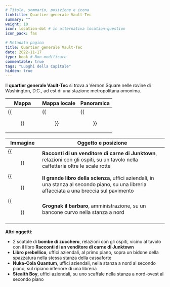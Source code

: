 ```yaml
---
# Titolo, sommario, posizione e icona
linktitle: Quartier generale Vault-Tec
summary: ""
weight: 10
icon: location-dot # in alternativa location-question
icon_pack: fas

# Metadata pagina
title: Quartier generale Vault-Tec
date: 2022-11-17
type: book # Non modificare
commentable: true
tags: "Luoghi della Capitale"
hidden: true
---
```


<div class="fo3">

Il **quartier generale Vault-Tec** si trova a Vernon Square nelle rovine di Washington, D.C., ad est di una stazione metropolitana omonima.

| Mappa | Mappa locale | Panoramica |
| ----- | ------------ | ---------- |
|  {{<figure src="fo3/Vault_Tec_HQ_loc.webp">}} | {{<figure src="fo3/Vault-Tec_HQ_loc_map.webp">}}  | {{<figure src="fo3/Fo3_Vault_Tec_HQ.webp">}}  |

| Immagine | Oggetto e posizione |
| -------- | ------------------- |
| {{<figure src="fo3/Tales_of_a_JJV_Vault-Tec_HQ.webp">}}  | **Racconti di un venditore di carne di Junktown**, relazioni con gli ospiti,  su un tavolo nella caffetteria oltre le scale rotte  |
|  {{<figure src="fo3/BB_of_Science_Vault-Tec_HQ.webp">}} |  **Il grande libro della scienza**, uffici aziendali, in una stanza al secondo piano, su una libreria affacciata a una breccia sul pavimento |
|  {{<figure src="fo3/Grognak_the_Barbarian_Vault-Tec_HQ.webp">}} |  **Grognak il barbaro**, amministrazione, su un bancone curvo nella stanza a nord |
|   |   |

**Altri oggetti**:
-  2 scatole di **bombe di zucchero**, relazioni con gli ospiti, vicino al tavolo con il libro **Racconti di un venditore di carne di Junktown**
-  **Libro prebellico**, uffici aziendali,  al primo piano, sopra un bidone della spazzatura nella stessa stanza della cassaforte
-  **Nuka-Cola Quantum**, uffici aziendali, nella stanza a nord al secondo piano, sul ripiano inferiore di una libreria
-  **Stealth Boy**, uffici aziendali, su uno scaffale nella stanza a nord-ovest al secondo piano

</div>